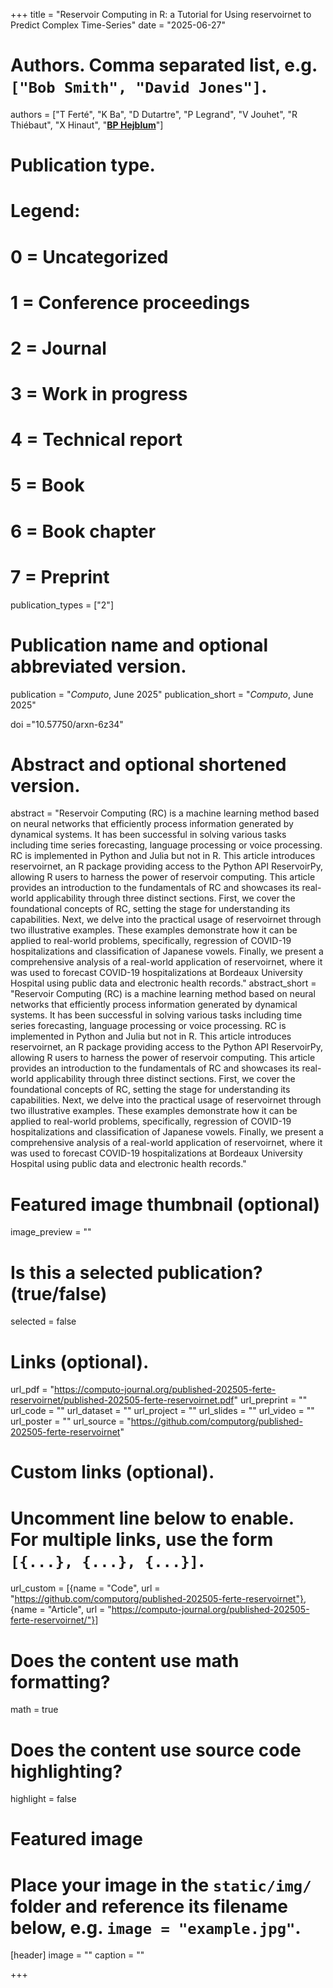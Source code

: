 +++
title = "Reservoir Computing in R: a Tutorial for Using reservoirnet to Predict Complex Time-Series"
date = "2025-06-27"

# Authors. Comma separated list, e.g. `["Bob Smith", "David Jones"]`.
authors = ["T Ferté", "K Ba", "D Dutartre", "P Legrand", "V Jouhet", "R Thiébaut", "X Hinaut", "<u>**BP Hejblum**</u>"]
# Publication type.
# Legend:
# 0 = Uncategorized
# 1 = Conference proceedings
# 2 = Journal
# 3 = Work in progress
# 4 = Technical report
# 5 = Book
# 6 = Book chapter
# 7 = Preprint
publication_types = ["2"]

# Publication name and optional abbreviated version.
publication = "*Computo*, June 2025"
publication_short = "*Computo*, June 2025"

doi ="10.57750/arxn-6z34"

# Abstract and optional shortened version.
abstract = "Reservoir Computing (RC) is a machine learning method based on neural networks that efficiently process information generated by dynamical systems. It has been successful in solving various tasks including time series forecasting, language processing or voice processing. RC is implemented in Python and Julia but not in R. This article introduces reservoirnet, an R package providing access to the Python API ReservoirPy, allowing R users to harness the power of reservoir computing. This article provides an introduction to the fundamentals of RC and showcases its real-world applicability through three distinct sections. First, we cover the foundational concepts of RC, setting the stage for understanding its capabilities. Next, we delve into the practical usage of reservoirnet through two illustrative examples. These examples demonstrate how it can be applied to real-world problems, specifically, regression of COVID-19 hospitalizations and classification of Japanese vowels. Finally, we present a comprehensive analysis of a real-world application of reservoirnet, where it was used to forecast COVID-19 hospitalizations at Bordeaux University Hospital using public data and electronic health records."
abstract_short = "Reservoir Computing (RC) is a machine learning method based on neural networks that efficiently process information generated by dynamical systems. It has been successful in solving various tasks including time series forecasting, language processing or voice processing. RC is implemented in Python and Julia but not in R. This article introduces reservoirnet, an R package providing access to the Python API ReservoirPy, allowing R users to harness the power of reservoir computing. This article provides an introduction to the fundamentals of RC and showcases its real-world applicability through three distinct sections. First, we cover the foundational concepts of RC, setting the stage for understanding its capabilities. Next, we delve into the practical usage of reservoirnet through two illustrative examples. These examples demonstrate how it can be applied to real-world problems, specifically, regression of COVID-19 hospitalizations and classification of Japanese vowels. Finally, we present a comprehensive analysis of a real-world application of reservoirnet, where it was used to forecast COVID-19 hospitalizations at Bordeaux University Hospital using public data and electronic health records."

# Featured image thumbnail (optional)
image_preview = ""

# Is this a selected publication? (true/false)
selected = false

# Links (optional).
url_pdf = "https://computo-journal.org/published-202505-ferte-reservoirnet/published-202505-ferte-reservoirnet.pdf"
url_preprint = ""
url_code = ""
url_dataset = ""
url_project = ""
url_slides = ""
url_video = ""
url_poster = ""
url_source = "https://github.com/computorg/published-202505-ferte-reservoirnet"

# Custom links (optional).
# Uncomment line below to enable. For multiple links, use the form `[{...}, {...}, {...}]`.
url_custom = [{name = "Code", url = "https://github.com/computorg/published-202505-ferte-reservoirnet"}, 
{name = "Article", url = "https://computo-journal.org/published-202505-ferte-reservoirnet/"}]


# Does the content use math formatting?
math = true

# Does the content use source code highlighting?
highlight = false

# Featured image
# Place your image in the `static/img/` folder and reference its filename below, e.g. `image = "example.jpg"`.
[header]
image = ""
caption = ""

+++
